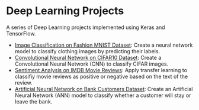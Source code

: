 # Deep Learning Projects
A series of Deep Learning projects implemented using Keras and TensorFlow.
- [Image Classification on Fashion MNIST Dataset](https://nbviewer.jupyter.org/github/richardcsuwandi/dl-projects/blob/master/Image%20Classification%20on%20Fashion%20MNIST%20Dataset.ipynb): Create a neural network model to classify clothing images by predicting their labels.
- [Convolutional Neural Network on CIFAR10 Dataset](https://nbviewer.jupyter.org/github/richardcsuwandi/dl-projects/blob/master/Convolutional%20Neural%20Network%20on%20CIFAR10%20Dataset.ipynb): Create a Convolutional Neural Network (CNN) to classify CIFAR images.
- [Sentiment Analysis on IMDB Movie Reviews](https://nbviewer.jupyter.org/github/richardcsuwandi/dl-projects/blob/master/Sentiment%20Analysis%20on%20IMDB%20Movie%20Reviews.ipynb): 
Apply transfer learning to classifiy movie reviews as positive or negative based on the text of the review.
- [Artificial Neural Network on Bank Customers Dataset](https://nbviewer.jupyter.org/github/richardcsuwandi/dl-projects/blob/master/Artificial%20Neural%20Network%20on%20Bank%20Customers%20Dataset.ipynb?1): Create an Artificial Neural Network (ANN) model to classify whether a customer will stay or leave the bank.
